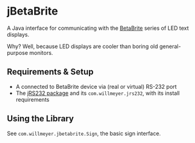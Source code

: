 # jBetaBrite

A Java interface for communicating with the [BetaBrite](http://betabrite.com/) series of LED text displays.

Why?  Well, because LED displays are cooler than boring old general-purpose monitors.

## Requirements & Setup

- A connected to BetaBrite device via (real or virtual) RS-232 port
- The [jRS232 package](http://www.github.com/willmeyer/jrs232) and its `com.willmeyer.jrs232`, with its install requirements

## Using the Library

See `com.willmeyer.jbetabrite.Sign`, the basic sign interface.

